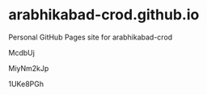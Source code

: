 # arabhikabad-crod.github.io
Personal GitHub Pages site for arabhikabad-crod




























McdbUj


MiyNm2kJp

1UKe8PGh
